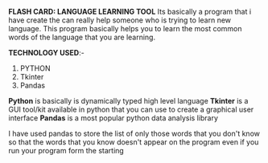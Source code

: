 **FLASH CARD: LANGUAGE LEARNING TOOL**
Its basically a program that i have create the can really help someone who is trying to learn new language. 
This program basically helps you to learn the most common words of the language that you are learning.

**TECHNOLOGY USED**:-
1. PYTHON
2. Tkinter
3. Pandas

**Python** is basically is dynamically typed high level language
**Tkinter** is a GUI tool/kit available in python that you can use to create a graphical user interface
**Pandas** is a most popular python data analysis library

I have used pandas to store the list of only those words that you don't know so that the words that you know 
doesn't appear on the program even if you run your program form the starting
